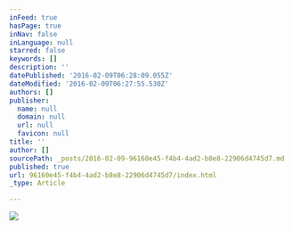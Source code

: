```yaml
---
inFeed: true
hasPage: true
inNav: false
inLanguage: null
starred: false
keywords: []
description: ''
datePublished: '2016-02-09T06:28:09.055Z'
dateModified: '2016-02-09T06:27:55.530Z'
authors: []
publisher:
  name: null
  domain: null
  url: null
  favicon: null
title: ''
author: []
sourcePath: _posts/2016-02-09-96160e45-f4b4-4ad2-b8e8-22906d4745d7.md
published: true
url: 96160e45-f4b4-4ad2-b8e8-22906d4745d7/index.html
_type: Article

---
```

![](https://the-grid-user-content.s3-us-west-2.amazonaws.com/ee71d564-ed7b-4675-8a9a-f0bc758478d0.jpg)